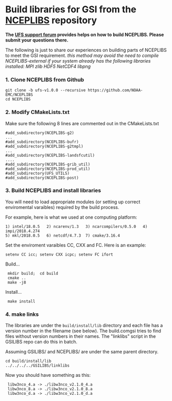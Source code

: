 # Build libraries for GSI from the [NCEPLIBS](https://github.com/NOAA-EMC/NCEPLIBS) repository

**The [UFS support forum](https://forums.ufscommunity.org) provides helps on how to build NCEPLIBS. Please submit your questions there.**

The following is just to share our experiences on building parts of NCEPLIBS to meet the GSI requirement.
*this method may avoid the need to compile NCEPLIBS-external if your system already has the following libraries installed: MPI zlib HDF5 NetCDF4 libpng*

### 1. Clone NCEPLIBS from Github
```
git clone -b ufs-v1.0.0 --recursive https://github.com/NOAA-EMC/NCEPLIBS
cd NCEPLIBS
```

### 2. Modify CMakeLists.txt
  Make sure the following 8 lines are commented out in the CMakeLists.txt
```
#add_subdirectory(NCEPLIBS-g2)
...
#add_subdirectory(NCEPLIBS-bufr)
#add_subdirectory(NCEPLIBS-g2tmpl)
...
#add_subdirectory(NCEPLIBS-landsfcutil)
....
#add_subdirectory(NCEPLIBS-grib_util)
#add_subdirectory(NCEPLIBS-prod_util)
#add_subdirectory(UFS_UTILS)
#add_subdirectory(NCEPLIBS-post)
```

### 3. Build NCEPLIBS and install libraries

You will need to load appropriate modules (or setting up correct enviromental varaibles) required by the build process.

For example, here is what we used at one computing platform:
```
1) intel/18.0.5   2) ncarenv/1.3   3) ncarcompilers/0.5.0   4) impi/2018.4.274
5) mkl/2018.0.5   6) netcdf/4.7.3  7) cmake/3.16.4
```

Set the enviroment varaibles CC, CXX and FC. Here is an example:
```
setenv CC icc; setenv CXX icpc; setenv FC ifort
```

Build...
```
 mkdir build;  cd build
 cmake ..
 make -j8
```

Install...
```
 make install
```

### 4. make links

The libraries are under the `build/install/lib` directory and each file has a version number in the filename (see below). 
The build.comgsi tries to find files without version numbers in their names. The "linklibs" script in the GSILIBS repo can do this in batch. 

Assuming GSILIBS/ and NCEPLIBS/ are under the same parent directory.
```
cd build/install/lib
../../../../GSILIBS/linklibs
```

Now you should have something as this:
```
 libw3nco_4.a -> ./libw3nco_v2.1.0_4.a
 libw3nco_8.a -> ./libw3nco_v2.1.0_8.a
 libw3nco_d.a -> ./libw3nco_v2.1.0_d.a
```




